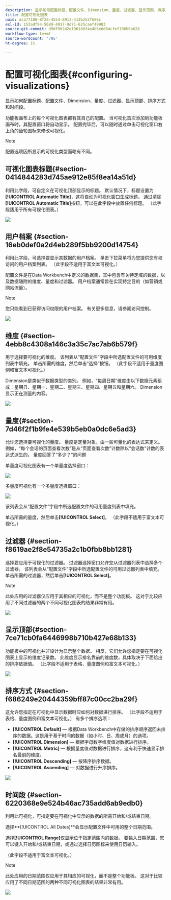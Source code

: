 ```yaml
---
description: 显示如何配置标题、配置文件、Dimension、量度、过滤器、显示顶部、排序方式和时间段。
title: 配置可视化图表
uuid: aca77188-8f28-4554-8913-412b252f688c
exl-id: 153adf94-5689-4917-9d71-625caef49903
source-git-commit: d9df90242ef96188f4e4b5e6d04cfef196b0a628
workflow-type: tm+mt
source-wordcount: '795'
ht-degree: 1%

---
```


# 配置可视化图表{#configuring-visualizations}

显示如何配置标题、配置文件、Dimension、量度、过滤器、显示顶部、排序方式和时间段。

功能板画布上的每个可视化图表都有其自己的配置。 当可视化首次添加到功能板画布时，其配置窗口将自动显示。 配置完毕后，可以随时通过单击可视化窗口右上角的齿轮图标来修改可视化。

>[!NOTE]
>
>配置选项因所显示的可视化类型而略有不同。

## 可视化图表标题{#section-0414844283d745ae912e85f8ea14a51d}

利用此字段，可自定义在可视化顶部显示的标题。 默认情况下，标题设置为&#x200B;**[!UICONTROL Automatic Title]**，这将自动为可视化窗口生成标题。 通过清除&#x200B;**[!UICONTROL Automatic Title]**&#x200B;按钮，可以在此字段中放置任何标题。 （此字段适用于所有可视化图表。）

![](assets/title.png)

## 用户档案 {#section-16eb0def0a2d4eb289f5bb9200d14754}

利用此字段，可选择要显示其数据的用户档案。 单击下拉菜单将为您提供您有权访问的用户档案列表。 （此字段不适用于富文本可视化。）

配置文件是在Data Workbench中定义的数据集，其中包含有关特定域的数据，以及数据随附的维度、量度和过滤器。 用户档案通常旨在实现特定目的（如营销或网站流量）。

>[!NOTE]
>
>您只能看到已获得访问权限的用户档案。 有关更多信息，请参阅访问控制。

![](assets/profile.png)

## 维度 {#section-4ebb8c4308a146c3a35c7ac7ab6b579f}

用于选择要可视化的维度。 该列表从“配置文件”字段中所选配置文件的可用维度列表中填充。 单击所需的维度，然后单击“选择”按钮。 （此字段不适用于量度图例和富文本可视化。）

Dimension是类似于数据类型的类别。 例如，“每周日期”维度由以下数据元素组成：星期日、星期一、星期二、星期三、星期四、星期五和星期六。 Dimension显示正在测量的内容。

![](assets/dimension.png)

## 量度{#section-7d46f2f1b9fe4e539b5eb0a0dc6e5ad3}

允许您选择要可视化的量度。 量度是定量对象，由一些可量化的表达式来定义。 例如，“每个会话的页面查看次数”是从“页面查看次数”计数除以“会话数”计数的表达式派生的。 量度回答了“多少？”的问题

单量度可视化图表有一个单量度选择窗口：

![](assets/metrics2.png)

多量度可视化有一个多量度选择窗口：

![](assets/metrics.png)

该列表会从“配置文件”字段中所选配置文件的可用量度列表中填充。

单击所需的量度，然后单击&#x200B;**[!UICONTROL Select]**。 （此字段不适用于富文本可视化。）

## 过滤器 {#section-f8619ae2f8e54735a2c1b0fbb8bb1281}

选择要应用于可视化的过滤器。 过滤器选择窗口允许您从过滤器列表中选择多个过滤器。 该列表会从“配置文件”字段中所选配置文件的可用过滤器列表中填充。 单击所需的过滤器，然后单击&#x200B;**[!UICONTROL Select]**。

>[!NOTE]
>
>此处应用的过滤器仅应用于其相应的可视化，而不是整个功能板。 这对于比较应用了不同过滤器的两个不同可视化图表的结果非常有用。

![](assets/filter.png)

## 显示顶部{#section-7ce71cb0fa6446998b710b427e68b133}

功能板中的可视化并非设计为显示整个数据。 相反，它们允许您指定要在可视化图表上显示的维度记录数。 此维度显示排名靠前的维度数，具体取决于下面给出的排序依据值。 （此字段不适用于表格、量度图例和富文本可视化。）

![](assets/display_top.png)

## 排序方式 {#section-f686249e20444359bff87c00cc2ba29f}

这允许您指定在可视化中显示数据时应如何对数据进行排序。 （此字段不适用于表格、量度图例和富文本可视化。） 有多个排序选项：

* **[!UICONTROL Default]**  — 根据Data Workbench中存储的排序顺序返回未排序的数据。这是用于基于时间的数据（如小时、日、周或月）的选项。
* **[!UICONTROL Dimension]**  — 根据字母数字维度值对数据进行排序。
* **[!UICONTROL Metric]**  — 根据量度值对数据进行排序，这有利于快速显示排名最前的维度。
* **[!UICONTROL Descending]**  — 按降序排序数据。
* **[!UICONTROL Ascending]**  — 对数据进行升序排序。

![](assets/sort_by.png)

## 时间段 {#section-6220368e9e524b46ac735add6ab9edb0}

利用此可视化，可指定要在可视化中显示的数据的所需开始和/或结束日期。

选择**[!UICONTROL All Dates]**会显示配置文件中可用的整个日期范围。

选择&#x200B;**[!UICONTROL Range]**&#x200B;仅显示位于指定范围内的数据。 要输入日期范围，您可以键入开始和/或结束日期，或通过选择日历图标来使用日历输入。

（此字段不适用于富文本可视化。）

>[!NOTE]
>
>此处应用的日期范围仅应用于其相应的可视化，而不是整个功能板。 这对于比较应用了不同日期范围的两种不同可视化图表的结果非常有用。

![](assets/time_period.png)
